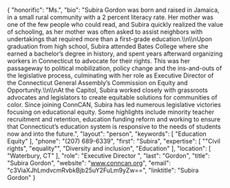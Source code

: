 {
  "honorific": "Ms.",
  "bio": "Subira Gordon was born and raised in Jamaica, in a small rural community with a 2 percent literacy rate. Her mother was one of the few people who could read, and Subira quickly realized the value of schooling, as her mother was often asked to assist neighbors with undertakings that required more than a first-grade education.\\\n\\\nUpon graduation from high school, Subira attended Bates College where she earned a bachelor’s degree in history, and spent years afterward organizing workers in Connecticut to advocate for their rights. This was her passageway to political mobilization, policy change and the ins-and-outs of the legislative process, culminating with her role as Executive Director of the Connecticut General Assembly’s Commission on Equity and Opportunity.\\\n\\\nAt the Capitol, Subira worked closely with grassroots advocates and legislators to create equitable solutions for communities of color. Since joining ConnCAN, Subira has led numerous legislative victories focusing on educational equity. Some highlights include minority teacher recruitment and retention, education funding reform and working to ensure that Connecticut’s education system is responsive to the needs of students now and into the future.",
  "layout": "person",
  "keywords": [
    "Education Equity"
  ],
  "phone": "(207) 689-6339",
  "first": "Subira",
  "expertise": [
    "\"Civil rights",
    "equality\"",
    "Diversity and inclusion",
    "Education"
  ],
  "location": [
    "Waterbury, CT"
  ],
  "role": "Executive Director ",
  "last": "Gordon",
  "title": "Subira Gordon",
  "website": "www.conncan.org",
  "email": "c3ViaXJhLmdvcmRvbkBjb25uY2FuLm9yZw==",
  "linktitle": "Subira Gordon"
}